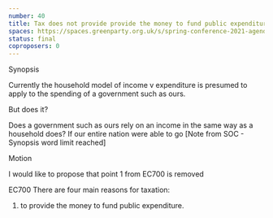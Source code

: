 ```yaml
---
number: 40
title: Tax does not provide provide the money to fund public expenditure.
spaces: https://spaces.greenparty.org.uk/s/spring-conference-2021-agenda-forum2/?contentId=79501
status: final
coproposers: 0
---
```

Synopsis


Currently the household model of income v expenditure is presumed to apply to the spending of a government such as ours.


But does it?


Does a government such as ours rely on an income in the same way as a household does? If our entire nation were able to go [Note from SOC - Synopsis word limit reached]


Motion


I would like to propose that point 1 from EC700 is removed


EC700 There are four main reasons for taxation:


1. to provide the money to fund public expenditure.
